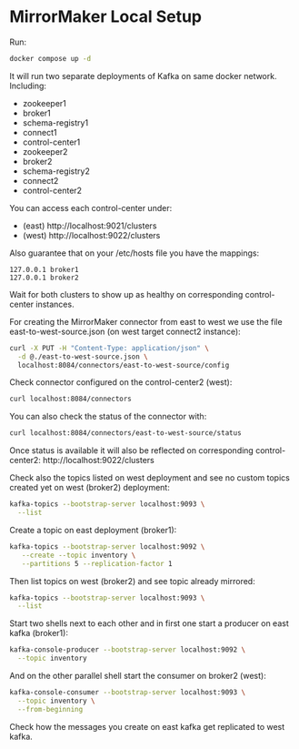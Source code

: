 # MirrorMaker Local Setup

Run:

```bash
docker compose up -d
```

It will run two separate deployments of Kafka on same docker network. Including:

- zookeeper1
- broker1
- schema-registry1
- connect1
- control-center1
- zookeeper2
- broker2
- schema-registry2
- connect2
- control-center2

You can access each control-center under:
- (east) http://localhost:9021/clusters
- (west) http://localhost:9022/clusters

Also guarantee that on your /etc/hosts file you have the mappings:

```
127.0.0.1 broker1
127.0.0.1 broker2
```

Wait for both clusters to show up as healthy on corresponding control-center instances.

For creating the MirrorMaker connector from east to west we use the file east-to-west-source.json (on west target connect2 instance):

```bash
curl -X PUT -H "Content-Type: application/json" \
  -d @./east-to-west-source.json \
  localhost:8084/connectors/east-to-west-source/config
```

Check connector configured on the control-center2 (west): 

```bash
curl localhost:8084/connectors
```

You can also check the status of the connector with:

```bash
curl localhost:8084/connectors/east-to-west-source/status
```

Once status is available it will also be reflected on corresponding control-center2:
http://localhost:9022/clusters 

Check also the topics listed on west deployment and see no custom topics created yet on west (broker2) deployment:

```bash
kafka-topics --bootstrap-server localhost:9093 \
  --list
```

Create a topic on east deployment (broker1):

```bash
kafka-topics --bootstrap-server localhost:9092 \
   --create --topic inventory \
   --partitions 5 --replication-factor 1
```

Then list topics on west (broker2) and see topic already mirrored:

```bash
kafka-topics --bootstrap-server localhost:9093 \
  --list
```

Start two shells next to each other and in first one start a producer on east kafka (broker1):

```bash
kafka-console-producer --bootstrap-server localhost:9092 \
  --topic inventory
```

And on the other parallel shell start the consumer on broker2 (west):

```bash
kafka-console-consumer --bootstrap-server localhost:9093 \
  --topic inventory \
  --from-beginning
```

Check how the messages you create on east kafka get replicated to west kafka.





